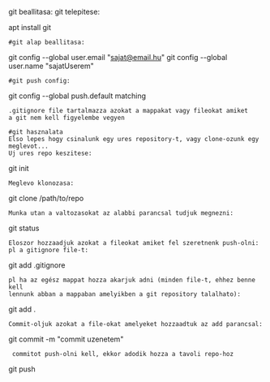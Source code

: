git beallitasa:
  git telepitese:

apt install git
````
#git alap beallitasa:
````
git config --global user.email "sajat@email.hu"
git config --global user.name "sajatUserem"
````
#git push config:
````
git config --global push.default matching
````
.gitignore file tartalmazza azokat a mappakat vagy fileokat amiket
a git nem kell figyelembe vegyen

#git hasznalata
Elso lepes hogy csinalunk egy ures repository-t, vagy clone-ozunk egy meglevot...
Uj ures repo keszitese:
````
git init
````
Meglevo klonozasa:
````
git clone /path/to/repo
````
Munka utan a valtozasokat az alabbi parancsal tudjuk megnezni:
````
git status
````
Eloszor hozzaadjuk azokat a fileokat amiket fel szeretnenk push-olni:
pl a gitignore file-t:

````
git add .gitignore
````
pl ha az egész mappat hozza akarjuk adni (minden file-t, ehhez benne kell
lennunk abban a mappaban amelyikben a git repository talalhato):
````
  git add .
````
Commit-oljuk azokat a file-okat amelyeket hozzaadtuk az add parancsal:
````
git commit -m "commit uzenetem"
````
 commitot push-olni kell, ekkor adodik hozza a tavoli repo-hoz
````
git push
````
